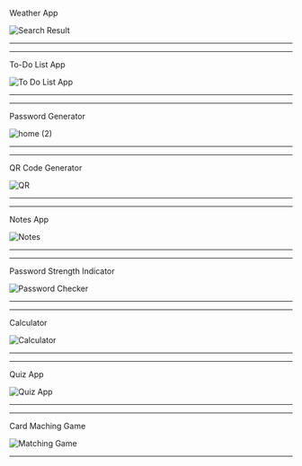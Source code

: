 Weather App


![Search Result](https://github.com/itshimanshu010/WebApps/assets/55348957/d2003310-27c1-4e04-8b19-fb55267332a6)

-----------------------------------------------
-----------------------------------------------
To-Do List App

![To Do List App](https://github.com/itshimanshu010/WebApps/assets/55348957/47cc268d-60d5-44a0-a5d3-3bf07e280604)

-----------------------------------------------
-----------------------------------------------
Password Generator

![home (2)](https://github.com/itshimanshu010/WebApps/assets/55348957/ed745e28-becc-495c-8f67-abb10c823688)

-----------------------------------------------
-----------------------------------------------
QR Code Generator

![QR](https://github.com/itshimanshu010/WebApps/assets/55348957/651f0de5-4ac5-4d48-96b3-d3452dadbcab)

-----------------------------------------------
-----------------------------------------------
Notes App

![Notes](https://github.com/itshimanshu010/WebApps/assets/55348957/01f3d940-61d5-4e62-a81a-3f810cc0adf9)

-----------------------------------------------
-----------------------------------------------
Password Strength Indicator

![Password Checker](https://github.com/itshimanshu010/WebApps/assets/55348957/f17adcce-26d1-4e1c-ba35-dc555f9d99b4)

-----------------------------------------------
-----------------------------------------------
Calculator

![Calculator](https://github.com/itshimanshu010/WebApps/assets/55348957/ce695bd6-1479-4508-a75f-f6770a91e1a6)

-----------------------------------------------
-----------------------------------------------
Quiz App 

![Quiz App](https://github.com/itshimanshu010/WebApps/assets/55348957/783a51e6-adfc-4b6b-afa8-f48474b717fa)

-----------------------------------------------
-----------------------------------------------
Card Maching Game

![Matching Game](https://github.com/itshimanshu010/WebApps/assets/55348957/5674afa8-cdd6-4fed-92ea-c817e8a0cdb3)

-----------------------------------------------
